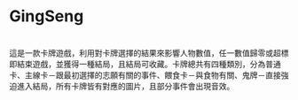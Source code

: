 # GingSeng
#
這是一款卡牌遊戲，利用對卡牌選擇的結果來影響人物數值，任一數值歸零或超標即結束遊戲，並獲得一種結局，且結局可收藏。卡牌總共有四種類別，分為普通卡、主線卡－跟最初選擇的志願有關的事件、餵食卡－與食物有關、鬼牌－直接強迫進入結局，所有卡牌皆有對應的圖片，且部分事件會出現音效。
